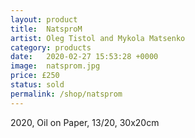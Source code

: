 ```yaml
---
layout: product
title:  NatsproM
artist: Oleg Tistol and Mykola Matsenko
category: products
date:   2020-02-27 15:53:28 +0000
image:  natsprom.jpg
price: £250
status: sold
permalink: /shop/natsprom
---
```

2020, Oil on Paper, 13/20, 30x20cm
